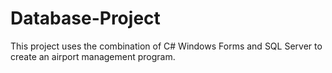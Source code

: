 # Database-Project

This project uses the combination of C# Windows Forms and SQL Server to create an airport management program.
